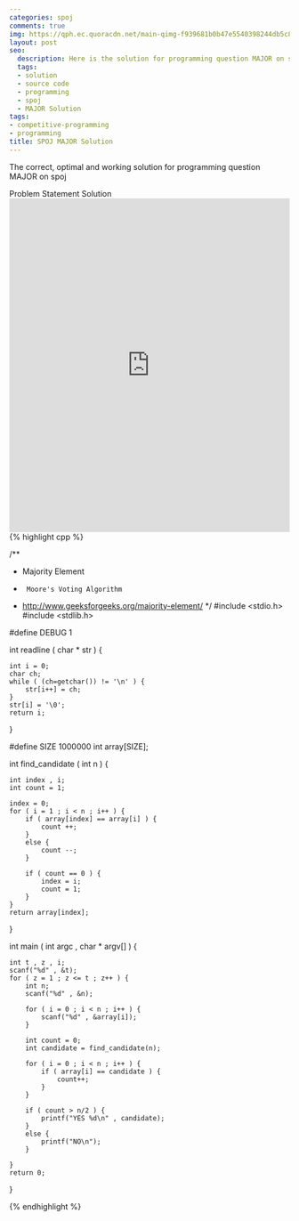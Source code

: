 ```yaml
---
categories: spoj
comments: true
img: https://qph.ec.quoracdn.net/main-qimg-f939681b0b47e5540398244db5c8966f?convert_to_webp=true
layout: post
seo:
  description: Here is the solution for programming question MAJOR on spoj
  tags:
  - solution
  - source code
  - programming
  - spoj
  - MAJOR Solution
tags:
- competitive-programming
- programming
title: SPOJ MAJOR Solution
---
```

The correct, optimal and working solution for programming question MAJOR on spoj

<div class="ui secondary pointing large menu">
  <a class="grey item" data-tab="problem-statement">
    Problem Statement
  </a>
  <a class="active item grey" data-tab="solution">
    Solution
  </a>
</div>
<div class="ui bottom attached tab" data-tab="problem-statement">
    <iframe src="http://www.spoj.com/problems/MAJOR/" width="100%" height="600px" style="overflow: scroll; border: none;"></iframe>
</div>
<div class="ui bottom attached active tab" data-tab="solution">
{% highlight cpp %}

/**
 *	Majority Element
 *		Moore's Voting Algorithm
 *	http://www.geeksforgeeks.org/majority-element/
 */
#include <stdio.h>
#include <stdlib.h>

#define DEBUG 1

int readline ( char * str ) {

	int i = 0;
	char ch;
	while ( (ch=getchar()) != '\n' ) {
		str[i++] = ch;
	}
	str[i] = '\0';
	return i;
}

#define SIZE 1000000
int array[SIZE];

int find_candidate ( int n ) {

	int index , i;
	int count = 1;

	index = 0;
	for ( i = 1 ; i < n ; i++ ) {
		if ( array[index] == array[i] ) {
			count ++;
		}
		else {
			count --;
		}

		if ( count == 0 ) {
			index = i;
			count = 1;
		}
	}
	return array[index];
}

int main ( int argc , char * argv[] ) {

	int t , z , i;
	scanf("%d" , &t);
	for ( z = 1 ; z <= t ; z++ ) {
		int n;
		scanf("%d" , &n);

		for ( i = 0 ; i < n ; i++ ) {
			scanf("%d" , &array[i]);
		}

		int count = 0;
		int candidate = find_candidate(n);

		for ( i = 0 ; i < n ; i++ ) {
			if ( array[i] == candidate ) {
				count++;
			}
		}

		if ( count > n/2 ) {
			printf("YES %d\n" , candidate);
		}
		else {
			printf("NO\n");
		}

	}
	return 0;
}


{% endhighlight %}
</div>
